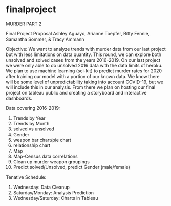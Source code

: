 # finalproject
MURDER PART 2

Final Project Proposal
Ashley Aguayo, Arianne Toepfer, Bitty Fennie, 
Samantha Sommer, & Tracy Ammann<br>

Objective:
	We want to analyze trends with murder data from our last project but with less limitations on data quantity. This round, we can explore both unsolved and solved cases from the years 2016-2019. On our last project we were only able to do unsolved 2016 data with the data limits of heroku. 
	We plan to use machine learning (sci-kit) to predict murder rates for 2020 after training our model with a portion of our known data. We know there will be some level of unpredictability taking into account COVID-19, but we will include this in our analysis. 
	From there we plan on hosting our final project on tableau public and creating a storyboard and interactive dashboards.

Data covering 2016-2019:
1. Trends by Year
2. Trends by Month
3. solved vs unsolved
4. Gender
5. weapon bar chart/pie chart
6. relationship chart
7. Map
8. Map-Census data correlations
9. Clean up murder weapon groupings
10. Predict solved/Unsolved, predict Gender (male/female)

Tenative Schedule:
1. Wednesday: Data Cleanup
2. Saturday/Monday: Analysis Prediction
3. Wednesday/Saturday: Charts in Tableau

